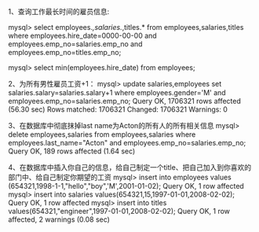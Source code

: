 1、查询工作最长时间的雇员信息:

mysql> select  employees.*,salaries.*,titles.* from employees,salaries,titles where employees.hire_date=0000-00-00 and employees.emp_no=salaries.emp_no and employees.emp_no=titles.emp_no;

mysql> select min(employees.hire_date) from employees;

2、为所有男性雇员工资+1：
mysql> update salaries,employees set salaries.salary=salaries.salary+1 where employees.gender='M' and employees.emp_no=salaries.emp_no;
Query OK, 1706321 rows affected (56.30 sec)
Rows matched: 1706321  Changed: 1706321  Warnings: 0

3、在数据库中彻底抹掉last name为Acton的所有人的所有相关信息
mysql> delete employees,salaries from employees,salaries where employees.last_name="Acton" and employees.emp_no=salaries.emp_no;
Query OK, 189 rows affected (1.64 sec)

4、在数据库中插入你自己的信息，给自己制定一个title、把自己加入到你喜欢的部门中、给自己制定你期望的工资
mysql> insert into employees values (654321,1998-1-1,"hello","boy",'M',2001-01-02);
Query OK, 1 row affected
mysql> insert into salaries values(654321,15,1997-01-01,2008-02-02);
Query OK, 1 row affected
mysql> insert into titles values(654321,"engineer",1997-01-01,2008-02-02);
Query OK, 1 row affected, 2 warnings (0.08 sec)
